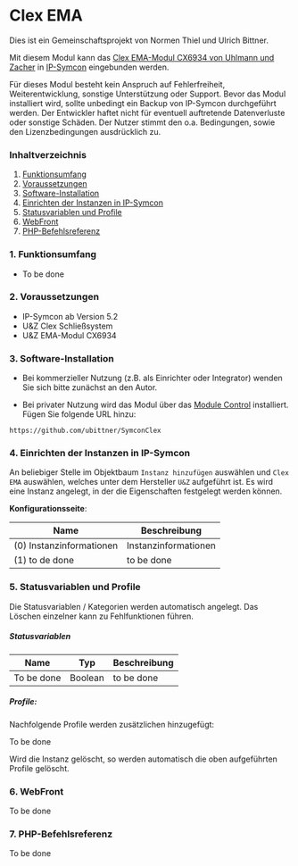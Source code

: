 # Clex EMA

Dies ist ein Gemeinschaftsprojekt von Normen Thiel und Ulrich Bittner.  

Mit diesem Modul kann das [Clex EMA-Modul CX6934 von Uhlmann und Zacher](https://uundz.com/systeme/komponenten/ema-modul.html) in [IP-Symcon](https://www.symcon.de/) eingebunden werden.

Für dieses Modul besteht kein Anspruch auf Fehlerfreiheit, Weiterentwicklung, sonstige Unterstützung oder Support. Bevor das Modul installiert wird, sollte unbedingt ein Backup von IP-Symcon durchgeführt werden. Der Entwickler haftet nicht für eventuell auftretende Datenverluste oder sonstige Schäden. Der Nutzer stimmt den o.a. Bedingungen, sowie den Lizenzbedingungen ausdrücklich zu.

### Inhaltverzeichnis

1. [Funktionsumfang](#1-funktionsumfang)
2. [Voraussetzungen](#2-voraussetzungen)
3. [Software-Installation](#3-software-installation)
4. [Einrichten der Instanzen in IP-Symcon](#4-einrichten-der-instanzen-in-ip-symcon)
5. [Statusvariablen und Profile](#5-statusvariablen-und-profile)
6. [WebFront](#6-webfront)
7. [PHP-Befehlsreferenz](#7-php-befehlsreferenz)

### 1. Funktionsumfang

* To be done

### 2. Voraussetzungen

- IP-Symcon ab Version 5.2
- U&Z Clex Schließsystem
- U&Z EMA-Modul CX6934

### 3. Software-Installation

- Bei kommerzieller Nutzung (z.B. als Einrichter oder Integrator) wenden Sie sich bitte zunächst an den Autor.
  
- Bei privater Nutzung wird das Modul über das [Module Control](https://www.symcon.de/service/dokumentation/modulreferenz/module-control/) installiert. Fügen Sie folgende URL hinzu:  

`https://github.com/ubittner/SymconClex`

### 4. Einrichten der Instanzen in IP-Symcon  

An beliebiger Stelle im Objektbaum `Instanz hinzufügen` auswählen und `Clex EMA` auswählen, welches unter dem Hersteller `U&Z` aufgeführt ist. Es wird eine Instanz angelegt, in der die Eigenschaften festgelegt werden können.

__Konfigurationsseite__:

Name                                | Beschreibung
----------------------------------- | ---------------------------------
(0) Instanzinformationen            | Instanzinformationen
(1) to de done                      | to be done

### 5. Statusvariablen und Profile  

Die Statusvariablen / Kategorien werden automatisch angelegt. Das Löschen einzelner kann zu Fehlfunktionen führen.

##### Statusvariablen

Name                    | Typ       | Beschreibung
----------------------- | --------- | ----------------
To be done              | Boolean   | to be done
 
##### Profile:

Nachfolgende Profile werden zusätzlichen hinzugefügt:

To be done

Wird die Instanz gelöscht, so werden automatisch die oben aufgeführten Profile gelöscht.

### 6. WebFront

To be done

### 7. PHP-Befehlsreferenz  

To be done
